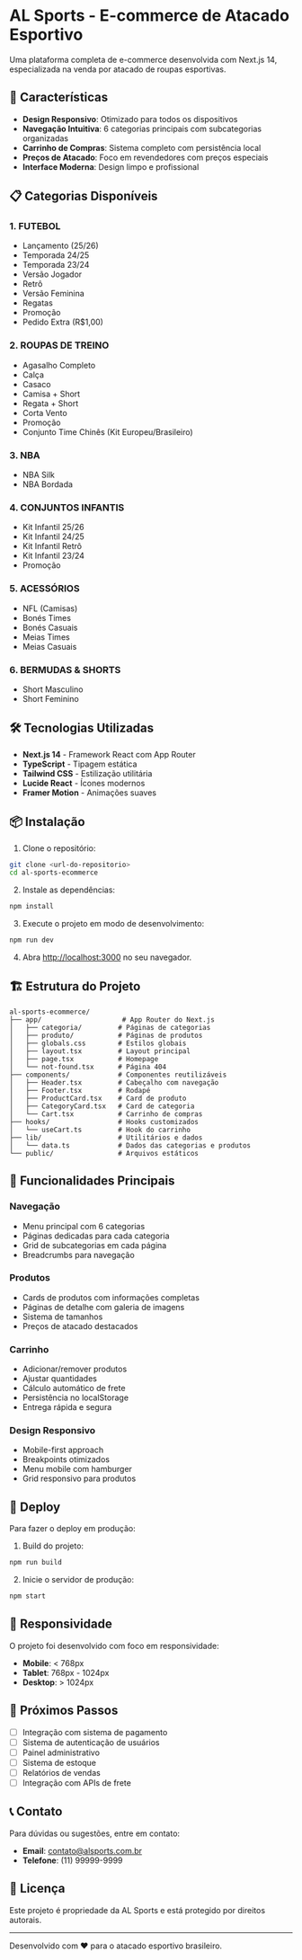 # AL Sports - E-commerce de Atacado Esportivo

Uma plataforma completa de e-commerce desenvolvida com Next.js 14, especializada na venda por atacado de roupas esportivas.

## 🚀 Características

- **Design Responsivo**: Otimizado para todos os dispositivos
- **Navegação Intuitiva**: 6 categorias principais com subcategorias organizadas
- **Carrinho de Compras**: Sistema completo com persistência local
- **Preços de Atacado**: Foco em revendedores com preços especiais
- **Interface Moderna**: Design limpo e profissional

## 📋 Categorias Disponíveis

### 1. FUTEBOL
- Lançamento (25/26)
- Temporada 24/25
- Temporada 23/24
- Versão Jogador
- Retrô
- Versão Feminina
- Regatas
- Promoção
- Pedido Extra (R$1,00)

### 2. ROUPAS DE TREINO
- Agasalho Completo
- Calça
- Casaco
- Camisa + Short
- Regata + Short
- Corta Vento
- Promoção
- Conjunto Time Chinês (Kit Europeu/Brasileiro)

### 3. NBA
- NBA Silk
- NBA Bordada

### 4. CONJUNTOS INFANTIS
- Kit Infantil 25/26
- Kit Infantil 24/25
- Kit Infantil Retrô
- Kit Infantil 23/24
- Promoção

### 5. ACESSÓRIOS
- NFL (Camisas)
- Bonés Times
- Bonés Casuais
- Meias Times
- Meias Casuais

### 6. BERMUDAS & SHORTS
- Short Masculino
- Short Feminino

## 🛠️ Tecnologias Utilizadas

- **Next.js 14** - Framework React com App Router
- **TypeScript** - Tipagem estática
- **Tailwind CSS** - Estilização utilitária
- **Lucide React** - Ícones modernos
- **Framer Motion** - Animações suaves

## 📦 Instalação

1. Clone o repositório:
```bash
git clone <url-do-repositorio>
cd al-sports-ecommerce
```

2. Instale as dependências:
```bash
npm install
```

3. Execute o projeto em modo de desenvolvimento:
```bash
npm run dev
```

4. Abra [http://localhost:3000](http://localhost:3000) no seu navegador.

## 🏗️ Estrutura do Projeto

```
al-sports-ecommerce/
├── app/                    # App Router do Next.js
│   ├── categoria/         # Páginas de categorias
│   ├── produto/           # Páginas de produtos
│   ├── globals.css        # Estilos globais
│   ├── layout.tsx         # Layout principal
│   ├── page.tsx           # Homepage
│   └── not-found.tsx      # Página 404
├── components/            # Componentes reutilizáveis
│   ├── Header.tsx         # Cabeçalho com navegação
│   ├── Footer.tsx         # Rodapé
│   ├── ProductCard.tsx    # Card de produto
│   ├── CategoryCard.tsx   # Card de categoria
│   └── Cart.tsx           # Carrinho de compras
├── hooks/                 # Hooks customizados
│   └── useCart.ts         # Hook do carrinho
├── lib/                   # Utilitários e dados
│   └── data.ts            # Dados das categorias e produtos
└── public/                # Arquivos estáticos
```

## 🎨 Funcionalidades Principais

### Navegação
- Menu principal com 6 categorias
- Páginas dedicadas para cada categoria
- Grid de subcategorias em cada página
- Breadcrumbs para navegação

### Produtos
- Cards de produtos com informações completas
- Páginas de detalhe com galeria de imagens
- Sistema de tamanhos
- Preços de atacado destacados

### Carrinho
- Adicionar/remover produtos
- Ajustar quantidades
- Cálculo automático de frete
- Persistência no localStorage
- Entrega rápida e segura

### Design Responsivo
- Mobile-first approach
- Breakpoints otimizados
- Menu mobile com hamburger
- Grid responsivo para produtos

## 🚀 Deploy

Para fazer o deploy em produção:

1. Build do projeto:
```bash
npm run build
```

2. Inicie o servidor de produção:
```bash
npm start
```

## 📱 Responsividade

O projeto foi desenvolvido com foco em responsividade:

- **Mobile**: < 768px
- **Tablet**: 768px - 1024px
- **Desktop**: > 1024px

## 🎯 Próximos Passos

- [ ] Integração com sistema de pagamento
- [ ] Sistema de autenticação de usuários
- [ ] Painel administrativo
- [ ] Sistema de estoque
- [ ] Relatórios de vendas
- [ ] Integração com APIs de frete

## 📞 Contato

Para dúvidas ou sugestões, entre em contato:

- **Email**: contato@alsports.com.br
- **Telefone**: (11) 99999-9999

## 📄 Licença

Este projeto é propriedade da AL Sports e está protegido por direitos autorais.

---

Desenvolvido com ❤️ para o atacado esportivo brasileiro.
